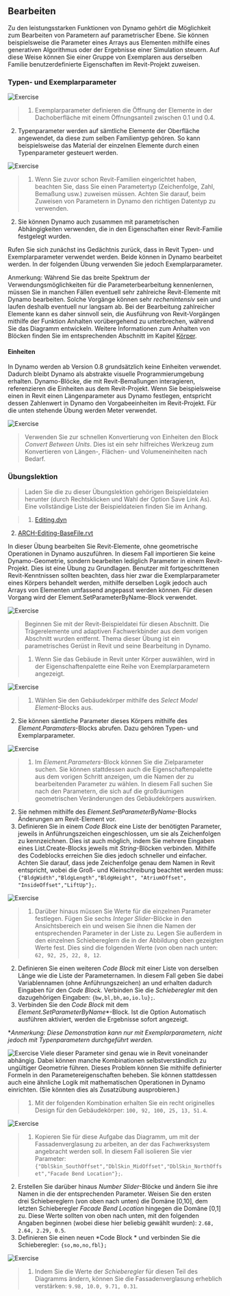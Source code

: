 

## Bearbeiten

Zu den leistungsstarken Funktionen von Dynamo gehört die Möglichkeit zum Bearbeiten von Parametern auf parametrischer Ebene. Sie können beispielsweise die Parameter eines Arrays aus Elementen mithilfe eines generativen Algorithmus oder der Ergebnisse einer Simulation steuern. Auf diese Weise können Sie einer Gruppe von Exemplaren aus derselben Familie benutzerdefinierte Eigenschaften im Revit-Projekt zuweisen.

### Typen- und Exemplarparameter

![Exercise](images/8-5/Exercise/32.png)

> 1. Exemplarparameter definieren die Öffnung der Elemente in der Dachoberfläche mit einem Öffnungsanteil zwischen 0.1 und 0.4.
2. Typenparameter werden auf sämtliche Elemente der Oberfläche angewendet, da diese zum selben Familientyp gehören. So kann beispielsweise das Material der einzelnen Elemente durch einen Typenparameter gesteuert werden.

![Exercise](images/8-3/params.png)

> 1. Wenn Sie zuvor schon Revit-Familien eingerichtet haben, beachten Sie, dass Sie einen Parametertyp (Zeichenfolge, Zahl, Bemaßung usw.) zuweisen müssen. Achten Sie darauf, beim Zuweisen von Parametern in Dynamo den richtigen Datentyp zu verwenden.
2. Sie können Dynamo auch zusammen mit parametrischen Abhängigkeiten verwenden, die in den Eigenschaften einer Revit-Familie festgelegt wurden.

Rufen Sie sich zunächst ins Gedächtnis zurück, dass in Revit Typen- und Exemplarparameter verwendet werden. Beide können in Dynamo bearbeitet werden. In der folgenden Übung verwenden Sie jedoch Exemplarparameter.

Anmerkung: Während Sie das breite Spektrum der Verwendungsmöglichkeiten für die Parameterbearbeitung kennenlernen, müssen Sie in manchen Fällen eventuell sehr zahlreiche Revit-Elemente mit Dynamo bearbeiten. Solche Vorgänge können sehr *rechenintensiv* sein und laufen deshalb eventuell nur langsam ab. Bei der Bearbeitung zahlreicher Elemente kann es daher sinnvoll sein, die Ausführung von Revit-Vorgängen mithilfe der Funktion Anhalten vorübergehend zu unterbrechen, während Sie das Diagramm entwickeln. Weitere Informationen zum Anhalten von Blöcken finden Sie im entsprechenden Abschnitt im Kapitel [Körper](../05_Geometry-for-Computational-Design/5-6_solids.md#freezing).

#### Einheiten

In Dynamo werden ab Version 0.8 grundsätzlich keine Einheiten verwendet. Dadurch bleibt Dynamo als abstrakte visuelle Programmierumgebung erhalten. Dynamo-Blöcke, die mit Revit-Bemaßungen interagieren, referenzieren die Einheiten aus dem Revit-Projekt. Wenn Sie beispielsweise einen in Revit einen Längenparameter aus Dynamo festlegen, entspricht dessen Zahlenwert in Dynamo den Vorgabeeinheiten im Revit-Projekt. Für die unten stehende Übung werden Meter verwendet.

![Exercise](images/8-3/units.png)

> Verwenden Sie zur schnellen Konvertierung von Einheiten den Block *Convert Between Units*. Dies ist ein sehr hilfreiches Werkzeug zum Konvertieren von Längen-, Flächen- und Volumeneinheiten nach Bedarf.

### Übungslektion

> Laden Sie die zu dieser Übungslektion gehörigen Beispieldateien herunter (durch Rechtsklicken und Wahl der Option Save Link As). Eine vollständige Liste der Beispieldateien finden Sie im Anhang.

> 1. [Editing.dyn](datasets/8-3/Editing.dyn)
2. [ARCH-Editing-BaseFile.rvt](datasets/8-3/ARCH-Editing-BaseFile.rvt)

In dieser Übung bearbeiten Sie Revit-Elemente, ohne geometrische Operationen in Dynamo auszuführen. In diesem Fall importieren Sie keine Dynamo-Geometrie, sondern bearbeiten lediglich Parameter in einem Revit-Projekt. Dies ist eine Übung zu Grundlagen. Benutzer mit fortgeschrittenen Revit-Kenntnissen sollten beachten, dass hier zwar die Exemplarparameter eines Körpers behandelt werden, mithilfe derselben Logik jedoch auch Arrays von Elementen umfassend angepasst werden können. Für diesen Vorgang wird der Element.SetParameterByName-Block verwendet.

![Exercise](images/8-3/Exercise/04.png)

> Beginnen Sie mit der Revit-Beispieldatei für diesen Abschnitt. Die Trägerelemente und adaptiven Fachwerkbinder aus dem vorigen Abschnitt wurden entfernt. Thema dieser Übung ist ein parametrisches Gerüst in Revit und seine Bearbeitung in Dynamo.

> 1. Wenn Sie das Gebäude in Revit unter Körper auswählen, wird in der Eigenschaftenpalette eine Reihe von Exemplarparametern angezeigt.

![Exercise](images/8-3/Exercise/03.png)

> 1. Wählen Sie den Gebäudekörper mithilfe des *Select Model Element*-Blocks aus.
2. Sie können sämtliche Parameter dieses Körpers mithilfe des *Element.Paramaters*-Blocks abrufen. Dazu gehören Typen- und Exemplarparameter.

![Exercise](images/8-3/Exercise/32.png)

> 1. Im *Element.Parameters*-Block können Sie die Zielparameter suchen. Sie können stattdessen auch die Eigenschaftenpalette aus dem vorigen Schritt anzeigen, um die Namen der zu bearbeitenden Parameter zu wählen. In diesem Fall suchen Sie nach den Parametern, die sich auf die großräumigen geometrischen Veränderungen des Gebäudekörpers auswirken.
2. Sie nehmen mithilfe des *Element.SetParameterByName*-Blocks Änderungen am Revit-Element vor.
3. Definieren Sie in einem *Code Block* eine Liste der benötigten Parameter, jeweils in Anführungszeichen eingeschlossen, um sie als Zeichenfolgen zu kennzeichnen. Dies ist auch möglich, indem Sie mehrere Eingaben eines List.Create-Blocks jeweils mit *String*-Blöcken verbinden. Mithilfe des Codeblocks erreichen Sie dies jedoch schneller und einfacher. Achten Sie darauf, dass jede Zeichenfolge genau dem Namen in Revit entspricht, wobei die Groß- und Kleinschreibung beachtet werden muss: ```{"BldgWidth","BldgLength","BldgHeight", "AtriumOffset", "InsideOffset","LiftUp"};```.

![Exercise](images/8-3/Exercise/31.png)

> 1. Darüber hinaus müssen Sie Werte für die einzelnen Parameter festlegen. Fügen Sie sechs *Integer Slider*-Blöcke in den Ansichtsbereich ein und weisen Sie ihnen die Namen der entsprechenden Parameter in der Liste zu. Legen Sie außerdem in den einzelnen Schiebereglern die in der Abbildung oben gezeigten Werte fest. Dies sind die folgenden Werte (von oben nach unten: ```62, 92, 25, 22, 8, 12```.
2. Definieren Sie einen weiteren *Code Block* mit einer Liste von derselben Länge wie die Liste der Parameternamen. In diesem Fall geben Sie dabei Variablennamen (ohne Anführungszeichen) an und erhalten dadurch Eingaben für den *Code Block.* Verbinden Sie die *Schieberegler* mit den dazugehörigen Eingaben: ```{bw,bl,bh,ao,io.lu};```.
3. Verbinden Sie den *Code Block* mit dem *Element.SetParameterByName**-Block. Ist die Option Automatisch ausführen aktiviert, werden die Ergebnisse sofort angezeigt.

**Anmerkung: Diese Demonstration kann nur mit Exemplarparametern, nicht jedoch mit Typenparametern durchgeführt werden.*

![Exercise](images/8-3/Exercise/01.png) Viele dieser Parameter sind genau wie in Revit voneinander abhängig. Dabei können manche Kombinationen selbstverständlich zu ungültiger Geometrie führen. Dieses Problem können Sie mithilfe definierter Formeln in den Parametereigenschaften beheben. Sie können stattdessen auch eine ähnliche Logik mit mathematischen Operationen in Dynamo einrichten. (Sie könnten dies als Zusatzübung ausprobieren.)

> 1. Mit der folgenden Kombination erhalten Sie ein recht originelles Design für den Gebäudekörper: ```100, 92, 100, 25, 13, 51.4```.

![Exercise](images/8-3/Exercise/30.png)

> 1. Kopieren Sie für diese Aufgabe das Diagramm, um mit der Fassadenverglasung zu arbeiten, an der das Fachwerksystem angebracht werden soll. In diesem Fall isolieren Sie vier Parameter: ```{"DblSkin_SouthOffset","DblSkin_MidOffset","DblSkin_NorthOffset","Facade Bend Location"};```.
2. Erstellen Sie darüber hinaus *Number Slider*-Blöcke und ändern Sie ihre Namen in die der entsprechenden Parameter. Weisen Sie den ersten drei Schiebereglern (von oben nach unten) die Domäne [0,10], dem letzten Schieberegler *Facade Bend Location* hingegen die Domäne [0,1] zu. Diese Werte sollten von oben nach unten, mit den folgenden Angaben beginnen (wobei diese hier beliebig gewählt wurden): ```2.68, 2.64, 2.29, 0.5```.
3. Definieren Sie einen neuen *Code Block * und verbinden Sie die Schieberegler: ```{so,mo,no,fbl};```

![Exercise](images/8-3/Exercise/00.png)

> 1. Indem Sie die Werte der *Schieberegler* für diesen Teil des Diagramms ändern, können Sie die Fassadenverglasung erheblich verstärken: ```9.98, 10.0, 9.71, 0.31```.


